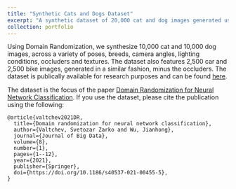 ```yaml
---
title: "Synthetic Cats and Dogs Dataset"
excerpt: "A synthetic dataset of 20,000 cat and dog images generated using Domain Randomization.<br/><img src='/images/catDogsExample.png'>"
collection: portfolio
---
```


Using Domain Randomization, we synthesize 10,000 cat and 10,000 dog images, across a variety of poses, breeds, camera angles, lighting conditions, occluders and textures. The dataset also features 2,500 car and 2,500 bike images, generated in a similar fashion, minus the occluders. The dataset is publically available for research purposes and can be found [here](https://www.kaggle.com/datasets/zarkonium/synthetic-image-dataset-cats-dogs-bikes-cars).

The dataset is the focus of the paper [Domain Randomization for Neural Network Classification](https://journalofbigdata.springeropen.com/articles/10.1186/s40537-021-00455-5). If you use the dataset, please cite the publication using the following:

```
@article{valtchev2021DR,
  title={Domain randomization for neural network classification},
  author={Valtchev, Svetozar Zarko and Wu, Jianhong},
  journal={Journal of Big Data},
  volume={8},
  number={1},
  pages={1--12},
  year={2021},
  publisher={Springer},
  doi={https://doi.org/10.1186/s40537-021-00455-5},
}
```
